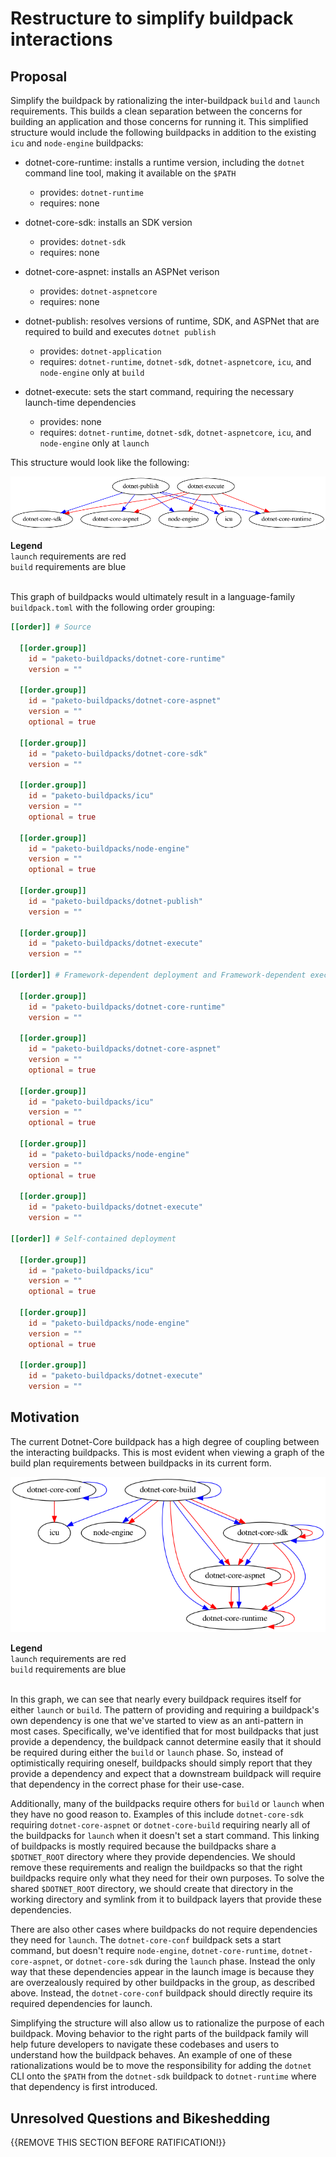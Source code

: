 # Restructure to simplify buildpack interactions

## Proposal

Simplify the buildpack by rationalizing the inter-buildpack `build` and
`launch` requirements. This builds a clean separation between the concerns for
building an application and those concerns for running it. This simplified
structure would include the following buildpacks in addition to the existing
`icu` and `node-engine` buildpacks:

* dotnet-core-runtime: installs a runtime version, including the `dotnet`
  command line tool, making it available on the `$PATH`
  * provides: `dotnet-runtime`
  * requires: none

* dotnet-core-sdk: installs an SDK version
  * provides: `dotnet-sdk`
  * requires: none

* dotnet-core-aspnet: installs an ASPNet verison
  * provides: `dotnet-aspnetcore`
  * requires: none

* dotnet-publish: resolves versions of runtime, SDK, and ASPNet that are
  required to build and executes `dotnet publish`
  * provides: `dotnet-application`
  * requires: `dotnet-runtime`, `dotnet-sdk`, `dotnet-aspnetcore`, `icu`, and
    `node-engine` only at `build`

* dotnet-execute: sets the start command, requiring the necessary launch-time
  dependencies
  * provides: none
  * requires: `dotnet-runtime`, `dotnet-sdk`, `dotnet-aspnetcore`, `icu`, and
    `node-engine` only at `launch`

This structure would look like the following:

![Proposed Structure](./assets/0001-proposed.png)

<div>
  <div><b>Legend</b></div>
  <div><code>launch</code> requirements are red</div>
  <div><code>build</code> requirements are blue</div>
</div>
<br/>

This graph of buildpacks would ultimately result in a language-family
`buildpack.toml` with the following order grouping:

```toml
[[order]] # Source

  [[order.group]]
    id = "paketo-buildpacks/dotnet-core-runtime"
    version = ""

  [[order.group]]
    id = "paketo-buildpacks/dotnet-core-aspnet"
    version = ""
    optional = true

  [[order.group]]
    id = "paketo-buildpacks/dotnet-core-sdk"
    version = ""

  [[order.group]]
    id = "paketo-buildpacks/icu"
    version = ""
    optional = true

  [[order.group]]
    id = "paketo-buildpacks/node-engine"
    version = ""
    optional = true

  [[order.group]]
    id = "paketo-buildpacks/dotnet-publish"
    version = ""

  [[order.group]]
    id = "paketo-buildpacks/dotnet-execute"
    version = ""

[[order]] # Framework-dependent deployment and Framework-dependent executable

  [[order.group]]
    id = "paketo-buildpacks/dotnet-core-runtime"
    version = ""

  [[order.group]]
    id = "paketo-buildpacks/dotnet-core-aspnet"
    version = ""
    optional = true

  [[order.group]]
    id = "paketo-buildpacks/icu"
    version = ""
    optional = true

  [[order.group]]
    id = "paketo-buildpacks/node-engine"
    version = ""
    optional = true

  [[order.group]]
    id = "paketo-buildpacks/dotnet-execute"
    version = ""

[[order]] # Self-contained deployment

  [[order.group]]
    id = "paketo-buildpacks/icu"
    version = ""
    optional = true

  [[order.group]]
    id = "paketo-buildpacks/node-engine"
    version = ""
    optional = true

  [[order.group]]
    id = "paketo-buildpacks/dotnet-execute"
    version = ""
```

## Motivation

The current Dotnet-Core buildpack has a high degree of coupling between the
interacting buildpacks. This is most evident when viewing a graph of the build
plan requirements between buildpacks in its current form.

![Original Structure](./assets/0001-original.png)

<div>
  <div><b>Legend</b></div>
  <div><code>launch</code> requirements are red</div>
  <div><code>build</code> requirements are blue</div>
</div>
<br/>

In this graph, we can see that nearly every buildpack requires itself for
either `launch` or `build`. The pattern of providing and requiring a
buildpack's own dependency is one that we've started to view as an anti-pattern
in most cases. Specifically, we've identified that for most buildpacks that
just provide a dependency, the buildpack cannot determine easily that it should
be required during either the `build` or `launch` phase. So, instead of
optimistically requiring oneself, buildpacks should simply report that they
provide a dependency and expect that a downstream buildpack will require that
dependency in the correct phase for their use-case.

Additionally, many of the buildpacks require others for `build` or `launch`
when they have no good reason to. Examples of this include `dotnet-core-sdk`
requiring `dotnet-core-aspnet` or `dotnet-core-build` requiring nearly all of
the buildpacks for `launch` when it doesn't set a start command. This linking
of buildpacks is mostly required because the buildpacks share a `$DOTNET_ROOT`
directory where they provide dependencies. We should remove these requirements
and realign the buildpacks so that the right buildpacks require only what they
need for their own purposes. To solve the shared `$DOTNET_ROOT` directory, we
should create that directory in the working directory and symlink from it to
buildpack layers that provide these dependencies.

There are also other cases where buildpacks do not require dependencies they
need for `launch`. The `dotnet-core-conf` buildpack sets a start command, but
doesn't require `node-engine`, `dotnet-core-runtime`, `dotnet-core-aspnet`, or
`dotnet-core-sdk` during the `launch` phase. Instead the only way that these
dependencies appear in the launch image is because they are overzealously
required by other buildpacks in the group, as described above. Instead, the
`dotnet-core-conf` buildpack should directly require its required dependencies
for launch.

Simplifying the structure will also allow us to rationalize the purpose of each
buildpack. Moving behavior to the right parts of the buildpack family will help
future developers to navigate these codebases and users to understand how the
buildpack behaves. An example of one of these rationalizations would be to move
the responsibility for adding the `dotnet` CLI onto the `$PATH` from the
`dotnet-sdk` buildpack to `dotnet-runtime` where that dependency is first
introduced.

## Unresolved Questions and Bikeshedding

{{REMOVE THIS SECTION BEFORE RATIFICATION!}}
